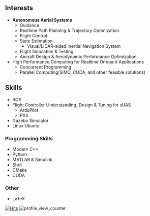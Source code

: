 <!-- ### Hi there 👋 -->

<!--
**SwiftGust/SwiftGust** is a ✨ _special_ ✨ repository because its `README.md` (this file) appears on your GitHub profile.

Here are some ideas to get you started:

- 🔭 I’m currently working on ...
- 🌱 I’m currently learning ...
- 👯 I’m looking to collaborate on ...
- 🤔 I’m looking for help with ...
- 💬 Ask me about ...
- 📫 How to reach me: ...
- 😄 Pronouns: ...
- ⚡ Fun fact: ...
-->

<!-- ### About 
I'm Flight Control Engineer based 
Graduated M.Sc & Bachelor with focus on flight control & autonomy in Aerospace Enginnering 
Focuses on engineering make things to really work, proven contestant 
working as aerial robotics engineer -->

## Interests
 * **Autonomous Aerial Systems**
   * Guidance
   * Realtime Path Planning & Trajectory Optimization
   * Flight Control
   * State Estimation
     * Visual/LiDAR-aided Inertial Navigation System
   * Flight Simulation & Testing
   * Aircraft Design & Aerodynamic Performance Optimization
 * High Performance Computing for Realtime Onboard Applications
   * Concurrent Programming
   * Parallel Computing(SIMD, CUDA, and other feasible solutions)

## Skills
 * ROS
 * Flight Controller Understanding, Design & Tuning for sUAS
   * ArduPilot
   * PX4
 * Gazebo Simulator
 * Linux Ubuntu

### Programming Skills
 * Modern C++
 * Python
 * MATLAB & Simulink
 * Shell
 * CMake
 * CUDA

### Other
  * LaTeX


[![Hits](https://hits.seeyoufarm.com/api/count/incr/badge.svg?url=https%3A%2F%2Fgithub.com%2FSwiftGust%2FSwiftGust&count_bg=%233D4BC8&title_bg=%23000000&icon=&icon_color=%23E7E7E7&title=hits&edge_flat=false)](https://hits.seeyoufarm.com)
![profile_view_counter](https://komarev.com/ghpvc/?username=SwiftGust&color=blue)
